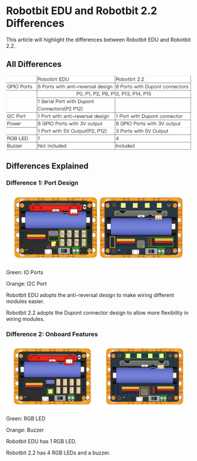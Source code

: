 # Robotbit EDU and Robotbit 2.2 Differences

This article will highlight the differences between Robotbit EDU and Robotbit 2.2.

## All Differences

![](./images/comparison1.png)

## Differences Explained

### Difference 1: Port Design

![](./images/versus1.png)

Green: IO Ports

Orange: I2C Port

Robotbit EDU adopts the anti-reversal design to make wiring different modules easier.

Robotbit 2.2 adopts the Dupont connector design to allow more flexibility in wiring modules.

### Difference 2: Onboard Features

![](./images/versus2.png)

Green:  RGB LED

Orange: Buzzer

Robotbit EDU has 1 RGB LED.

Robotbit 2.2 has 4 RGB LEDs and a buzzer.



